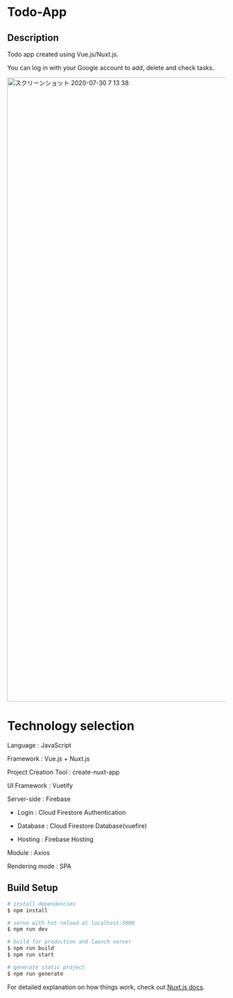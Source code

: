 # Todo-App

## Description

Todo app created using Vue.js/Nuxt.js.

You can log in with your Google account to add, delete and check tasks.

<img width="1440" alt="スクリーンショット 2020-07-30 7 13 38" src="https://user-images.githubusercontent.com/53788311/88859351-87ff2880-d234-11ea-885f-662a064a64bf.png">

# Technology selection

Language : JavaScript

Framework : Vue.js + Nuxt.js

Project Creation Tool : create-nuxt-app

UI Framework : Vuetify

Server-side : Firebase

- Login : Cloud Firestore Authentication
  
- Database : Cloud Firestore Database(vuefire)

- Hosting : Firebase Hosting

Module : Axios

Rendering mode : SPA

## Build Setup

```bash
# install dependencies
$ npm install

# serve with hot reload at localhost:3000
$ npm run dev

# build for production and launch server
$ npm run build
$ npm run start

# generate static project
$ npm run generate
```

For detailed explanation on how things work, check out [Nuxt.js docs](https://nuxtjs.org).
